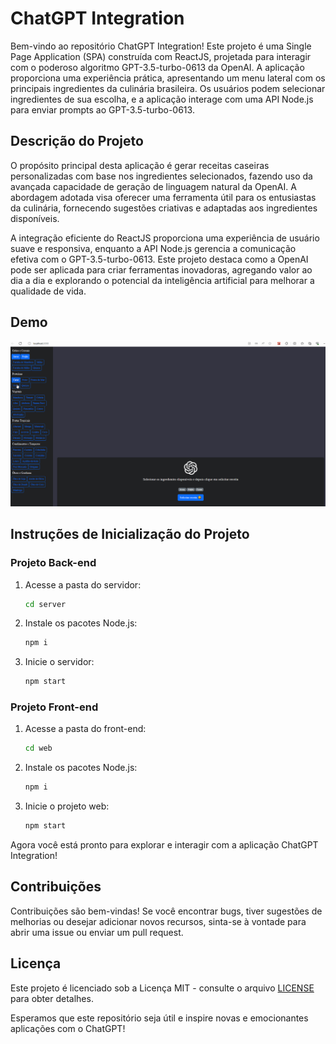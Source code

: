 # ChatGPT Integration

Bem-vindo ao repositório ChatGPT Integration! Este projeto é uma Single Page Application (SPA) construída com ReactJS, projetada para interagir com o poderoso algoritmo GPT-3.5-turbo-0613 da OpenAI. A aplicação proporciona uma experiência prática, apresentando um menu lateral com os principais ingredientes da culinária brasileira. Os usuários podem selecionar ingredientes de sua escolha, e a aplicação interage com uma API Node.js para enviar prompts ao GPT-3.5-turbo-0613.

## Descrição do Projeto

O propósito principal desta aplicação é gerar receitas caseiras personalizadas com base nos ingredientes selecionados, fazendo uso da avançada capacidade de geração de linguagem natural da OpenAI. A abordagem adotada visa oferecer uma ferramenta útil para os entusiastas da culinária, fornecendo sugestões criativas e adaptadas aos ingredientes disponíveis.

A integração eficiente do ReactJS proporciona uma experiência de usuário suave e responsiva, enquanto a API Node.js gerencia a comunicação efetiva com o GPT-3.5-turbo-0613. Este projeto destaca como a OpenAI pode ser aplicada para criar ferramentas inovadoras, agregando valor ao dia a dia e explorando o potencial da inteligência artificial para melhorar a qualidade de vida.

## Demo
![](demo.gif)

## Instruções de Inicialização do Projeto

### Projeto Back-end

1. Acesse a pasta do servidor:
   ```bash
   cd server
   ```

2. Instale os pacotes Node.js:
   ```bash
   npm i
   ```

3. Inicie o servidor:
   ```bash
   npm start
   ```

### Projeto Front-end

1. Acesse a pasta do front-end:
   ```bash
   cd web
   ```

2. Instale os pacotes Node.js:
   ```bash
   npm i
   ```

3. Inicie o projeto web:
   ```bash
   npm start
   ```

Agora você está pronto para explorar e interagir com a aplicação ChatGPT Integration!

## Contribuições

Contribuições são bem-vindas! Se você encontrar bugs, tiver sugestões de melhorias ou desejar adicionar novos recursos, sinta-se à vontade para abrir uma issue ou enviar um pull request.

## Licença

Este projeto é licenciado sob a Licença MIT - consulte o arquivo [LICENSE](LICENSE) para obter detalhes.

Esperamos que este repositório seja útil e inspire novas e emocionantes aplicações com o ChatGPT!